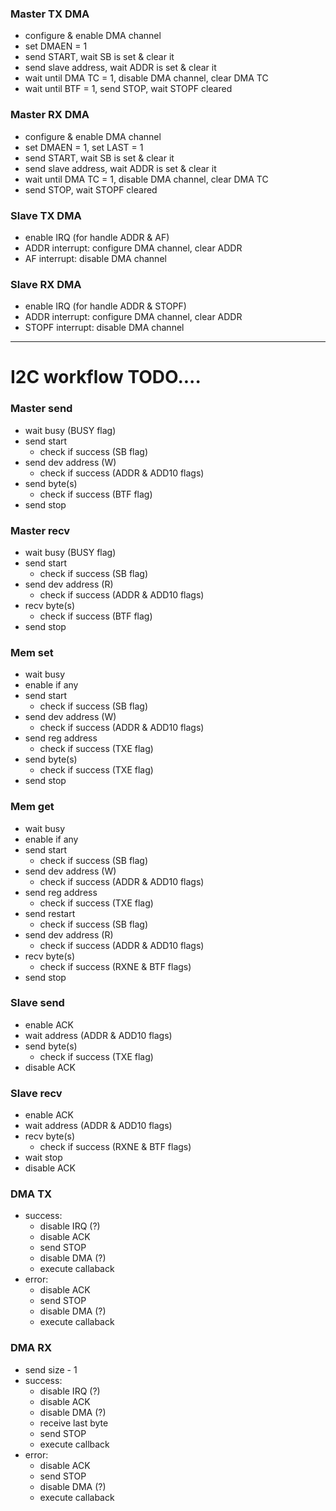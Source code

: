 ### Master TX DMA
- configure & enable DMA channel
- set DMAEN = 1
- send START, wait SB is set & clear it
- send slave address, wait ADDR is set & clear it
- wait until DMA TC = 1, disable DMA channel, clear DMA TC
- wait until BTF = 1, send STOP, wait STOPF cleared

### Master RX DMA
- configure & enable DMA channel
- set DMAEN = 1, set LAST = 1
- send START, wait SB is set & clear it
- send slave address, wait ADDR is set & clear it
- wait until DMA TC = 1, disable DMA channel, clear DMA TC
- send STOP, wait STOPF cleared

### Slave TX DMA
- enable IRQ (for handle ADDR & AF)
- ADDR interrupt: configure DMA channel, clear ADDR
- AF interrupt: disable DMA channel

### Slave RX DMA
- enable IRQ (for handle ADDR & STOPF)
- ADDR interrupt: configure DMA channel, clear ADDR
- STOPF interrupt: disable DMA channel

-----------------------------------------------------------------

# I2C workflow TODO....

### Master send

- wait busy (BUSY flag)
- send start
  - check if success (SB flag)
- send dev address (W)
  - check if success (ADDR & ADD10 flags)
- send byte(s)
  - check if success (BTF flag)
- send stop

### Master recv

- wait busy (BUSY flag)
- send start
  - check if success (SB flag)
- send dev address (R)
  - check if success (ADDR & ADD10 flags)
- recv byte(s)
  - check if success (BTF flag)
- send stop

### Mem set

- wait busy
- enable if any
- send start
  - check if success (SB flag)
- send dev address (W)
  - check if success (ADDR & ADD10 flags)
- send reg address
  - check if success (TXE flag)
- send byte(s)
  - check if success (TXE flag)
- send stop

### Mem get

- wait busy
- enable if any
- send start
  - check if success (SB flag)
- send dev address (W)
  - check if success (ADDR & ADD10 flags)
- send reg address
  - check if success (TXE flag)
- send restart
  - check if success (SB flag)
- send dev address (R)
  - check if success (ADDR & ADD10 flags)
- recv byte(s)
  - check if success (RXNE & BTF flags)
- send stop

### Slave send

- enable ACK
- wait address (ADDR & ADD10 flags)
- send byte(s)
  - check if success (TXE flag)
- disable ACK

### Slave recv

- enable ACK
- wait address (ADDR & ADD10 flags)
- recv byte(s)
  - check if success (RXNE & BTF flags)
- wait stop
- disable ACK

### DMA TX

- success:
  - disable IRQ (?)
  - disable ACK
  - send STOP
  - disable DMA (?)
  - execute callaback
- error:
  - disable ACK
  - send STOP
  - disable DMA (?)
  - execute callaback

### DMA RX

- send size - 1
- success:
  - disable IRQ (?)
  - disable ACK
  - disable DMA (?)
  - receive last byte
  - send STOP
  - execute callback
- error:
  - disable ACK
  - send STOP
  - disable DMA (?)
  - execute callaback